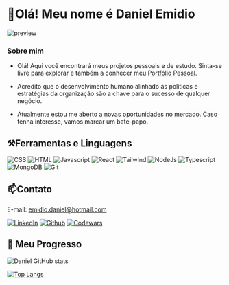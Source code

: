 # 👋Olá! Meu nome é Daniel Emidio
![preview](https://media-exp1.licdn.com/dms/image/D4D16AQFlDPfiWUxCew/profile-displaybackgroundimage-shrink_350_1400/0/1667779679596?e=1673481600&v=beta&t=sKLoOXLqmTkKKPaF5kx8-XwtoRehuKNYR6ThXkY2hUA)


### Sobre mim
- Olá! Aqui você encontrará meus projetos pessoais e de estudo. Sinta-se livre para explorar e também a conhecer meu [Portfólio Pessoal](https://danielemidio1988.github.io/Portfolio/).

- Acredito que o desenvolvimento humano alinhado às políticas e estratégias da organização são a chave para o sucesso de qualquer negócio.

- Atualmente estou me aberto a novas oportunidades no mercado. Caso tenha interesse, vamos marcar um bate-papo.


## ⚒Ferramentas e Linguagens

![CSS](https://img.shields.io/badge/CSS3-1572B6?style=for-the-badge&logo=css3&logoColor=white)
![HTML](https://img.shields.io/badge/HTML5-E34F26?style=for-the-badge&logo=html5&logoColor=white)
![Javascript](https://img.shields.io/badge/JavaScript-323330?style=for-the-badge&logo=javascript&logoColor=F7DF1E)
![React](https://img.shields.io/badge/React-20232A?style=for-the-badge&logo=react&logoColor=61DAFB)
![Tailwind](https://img.shields.io/badge/Tailwind_CSS-38B2AC?style=for-the-badge&logo=tailwind-css&logoColor=white)
![NodeJs](https://img.shields.io/badge/Node.js-43853D?style=for-the-badge&logo=node.js&logoColor=white)
![Typescript](https://img.shields.io/badge/TypeScript-007ACC?style=for-the-badge&logo=typescript&logoColor=white)
![MongoDB](https://img.shields.io/badge/MongoDB-4EA94B?style=for-the-badge&logo=mongodb&logoColor=white)
![Git](https://img.shields.io/badge/GIT-E44C30?style=for-the-badge&logo=git&logoColor=white)



## 📫Contato
E-mail: emidio.daniel@hotmail.com

[![LinkedIn](https://img.shields.io/badge/LinkedIn-0077B5?style=for-the-badge&logo=linkedin&logoColor=white)](https://www.linkedin.com/in/danielemidio1988/)
[![Github](https://img.shields.io/badge/GitHub-100000?style=for-the-badge&logo=github&logoColor=white)](https://github.com/DanielEmidio1988/DanielEmidio1988)
[![Codewars](https://img.shields.io/badge/Codewars-B1361E?style=for-the-badge&logo=Codewars&logoColor=white)](https://www.codewars.com/users/DanielEmidio1988)

## 🚀 Meu Progresso

![Daniel GitHub stats](https://github-readme-stats.vercel.app/api?username=DanielEmidio1988&show_icons=true&theme=dracula)

[![Top Langs](https://github-readme-stats.vercel.app/api/top-langs/?username=DanielEmidio1988&layout=compact)](https://github.com/DanielEmidio1988/github-readme-stats)



